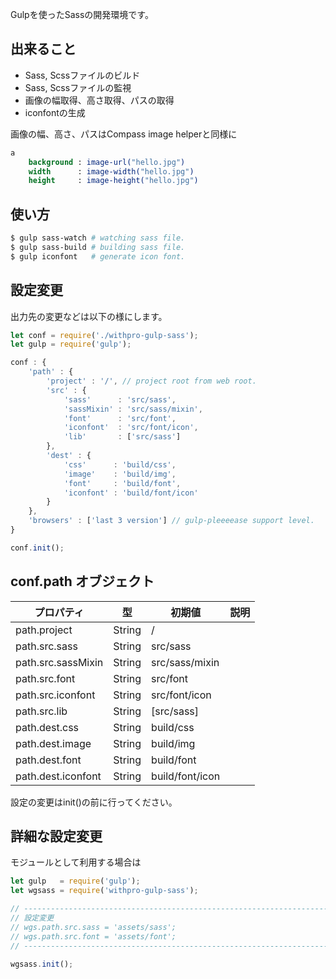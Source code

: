 Gulpを使ったSassの開発環境です。  

## 出来ること

- Sass, Scssファイルのビルド
- Sass, Scssファイルの監視
- 画像の幅取得、高さ取得、パスの取得
- iconfontの生成

画像の幅、高さ、パスはCompass image helperと同様に
```sass
a
    background : image-url("hello.jpg")
    width      : image-width("hello.jpg")
    height     : image-height("hello.jpg")
```

## 使い方

```bash
$ gulp sass-watch # watching sass file.
$ gulp sass-build # building sass file.
$ gulp iconfont   # generate icon font.
```

## 設定変更

出力先の変更などは以下の様にします。

```js
let conf = require('./withpro-gulp-sass');
let gulp = require('gulp');

conf : {
    'path' : {
        'project' : '/', // project root from web root.
        'src' : {
            'sass'      : 'src/sass',
            'sassMixin' : 'src/sass/mixin',
            'font'      : 'src/font',
            'iconfont'  : 'src/font/icon',
            'lib'       : ['src/sass']
        },
        'dest' : {
            'css'      : 'build/css',
            'image'    : 'build/img',
            'font'     : 'build/font',
            'iconfont' : 'build/font/icon'
        }
    },
    'browsers' : ['last 3 version'] // gulp-pleeeease support level.
}

conf.init();
```

## conf.path オブジェクト

| プロパティ         | 型            | 初期値          | 説明 |
|--------------------|---------------|-----------------|--------|
| path.project       | String        | /               |  |
| path.src.sass      | String        | src/sass        |  |
| path.src.sassMixin | String        | src/sass/mixin  |  |
| path.src.font      | String        | src/font        |  |
| path.src.iconfont  | String        | src/font/icon   |  |
| path.src.lib       | String<Array> | [src/sass]      |  |
| path.dest.css      | String        | build/css       |  |
| path.dest.image    | String        | build/img       |  |
| path.dest.font     | String        | build/font      |  |
| path.dest.iconfont | String        | build/font/icon |  |

設定の変更はinit()の前に行ってください。

## 詳細な設定変更



モジュールとして利用する場合は

```js
let gulp   = require('gulp');
let wgsass = require('withpro-gulp-sass');

// -----------------------------------------------------------------------------
// 設定変更
// wgs.path.src.sass = 'assets/sass';
// wgs.path.src.font = 'assets/font';
// -----------------------------------------------------------------------------

wgsass.init();
```
